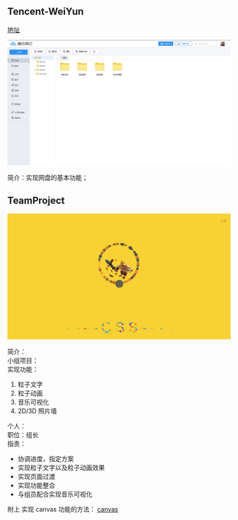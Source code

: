 ## Tencent-WeiYun

[地址](https://fortress-fight.github.io/others/Tencent-WeiYun/)

![Tencent-WeiYun](./projectFace/Tencent-WeiYun.jpg)

简介：实现网盘的基本功能；

## TeamProject

![TeamProject](./projectFace/TeamProject.jpg)

简介：  
小组项目：  
实现功能：
1. 粒子文字
2. 粒子动画
3. 音乐可视化
4. 2D/3D 照片墙

个人：  
职位：组长  
指责：  
- 协调进度，指定方案
- 实现粒子文字以及粒子动画效果
- 实现页面过渡
- 实现功能整合
- 与组员配合实现音乐可视化

附上 实现 canvas 功能的方法：
[canvas](./file/canvas.js)
